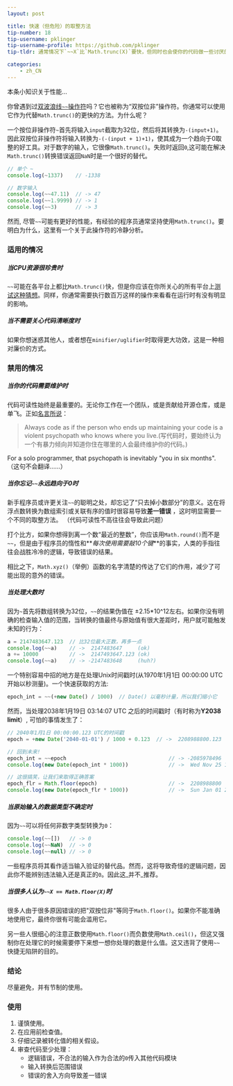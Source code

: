 ```yaml
---
layout: post

title: 快速（但危险）的取整方法
tip-number: 18
tip-username: pklinger
tip-username-profile: https://github.com/pklinger
tip-tldr: 通常情况下`~~X`比`Math.trunc(X)`要快，但同时也会使你的代码做一些讨厌的事情。

categories:
    - zh_CN
---
```


本条小知识关于性能...

你曾遇到过[双波浪线`~~`操作符](http://stackoverflow.com/questions/5971645/what-is-the-double-tilde-operator-in-javascript)吗？它也被称为“双按位非”操作符。你通常可以使用它作为代替`Math.trunc()`的更快的方法。为什么呢？

一个按位非操作符`~`首先将输入`input`截取为32位，然后将其转换为`-(input+1)`。因此双按位非操作符将输入转换为`-(-(input + 1)+1)`，使其成为一个趋向于0取整的好工具。对于数字的输入，它很像`Math.trunc()`。失败时返回`0`,这可能在解决`Math.trunc()`转换错误返回`NaN`时是一个很好的替代。

```js
// 单个 ~
console.log(~1337)    // -1338

// 数字输入
console.log(~~47.11)  // -> 47
console.log(~~1.9999) // -> 1
console.log(~~3)      // -> 3
```

然而, 尽管`~~`可能有更好的性能，有经验的程序员通常坚持使用`Math.trunc()`。要明白为什么，这里有一个关于此操作符的冷静分析。

### 适用的情况

##### 当CPU资源很珍贵时
`~~`可能在各平台上都比`Math.trunc()`快，但是你应该在你所关心的所有平台上[测试这种猜想](https://jsperf.com/jsfvsbitnot/10)。同样，你通常需要执行数百万这样的操作来看看在运行时有没有明显的影响。

##### 当不需要关心代码清晰度时
如果你想迷惑其他人，或者想在`minifier/uglifier`时取得更大功效，这是一种相对廉价的方式。

### 禁用的情况

##### 当你的代码需要维护时
代码可读性始终是最重要的。无论你工作在一个团队，或是贡献给开源仓库，或是单飞。正如[名言所说](http://c2.com/cgi/wiki?CodeForTheMaintainer)：
> Always code as if the person who ends up maintaining your code is a violent psychopath who knows where you live.(写代码时，要始终认为一个有暴力倾向并知道你住在哪里的人会最终维护你的代码。)

For a solo programmer, that psychopath is inevitably "you in six months".（这句不会翻译……）

##### 当你忘记`~~`永远趋向于0时
新手程序员或许更关注`~~`的聪明之处，却忘记了“只去掉小数部分”的意义。这在将浮点数转换为数组索引或关联有序的值时很容易导致**差一错误** ，这时明显需要一个不同的取整方法。 （代码可读性不高往往会导致此问题）

打个比方，如果你想得到离一个数“最近的整数”，你应该用`Math.round()`而不是`~~`，但是由于程序员的惰性和**_每次使用需要敲10个键_**的事实，人类的手指往往会战胜冷冷的逻辑，导致错误的结果。

相比之下，`Math.xyz()`（举例）函数的名字清楚的传达了它们的作用，减少了可能出现的意外的错误。

##### 当处理大数时
因为`~`首先将数组转换为32位，`~~`的结果伪值在 &plusmn;2.15*10^12左右。如果你没有明确的检查输入值的范围，当转换的值最终与原始值有很大差距时，用户就可能触发未知的行为：

```js
a = 2147483647.123  // 比32位最大正数，再多一点
console.log(~~a)    // ->  2147483647     (ok)
a += 10000          // ->  2147493647.123 (ok)
console.log(~~a)    // -> -2147483648     (huh?)
```

一个特别容易中招的地方是在处理Unix时间戳时(从1970年1月1日 00:00:00 UTC开始以秒测量)。一个快速获取的方法:

```js
epoch_int = ~~(+new Date() / 1000)  // Date() 以毫秒计量，所以我们缩小它
```

然而，当处理2038年1月19日 03:14:07 UTC 之后的时间戳时（有时称为**Y2038 limit**）, 可怕的事情发生了：

```js
// 2040年1月1日 00:00:00.123 UTC的时间戳
epoch = +new Date('2040-01-01') / 1000 + 0.123  // ->  2208988800.123

// 回到未来!
epoch_int = ~~epoch                                 // -> -2085978496
console.log(new Date(epoch_int * 1000))             // ->  Wed Nov 25 1903 17:31:44 UTC

// 这很搞笑，让我们来取得正确答案
epoch_flr = Math.floor(epoch)                       // ->  2208988800
console.log(new Date(epoch_flr * 1000))             // ->  Sun Jan 01 2040 00:00:00 UTC
```

##### 当原始输入的数据类型不确定时
因为`~~`可以将任何非数字类型转换为`0`：

```js
console.log(~~[])   // -> 0
console.log(~~NaN)  // -> 0
console.log(~~null) // -> 0
```

一些程序员将其看作适当输入验证的替代品。然而，这将导致奇怪的逻辑问题，因此你不能辨别违法输入还是真正的`0`。因此这_并不_推荐。

##### 当很多人认为`~~X == Math.floor(X)`时
很多人由于很多原因错误的把"双按位非"等同于`Math.floor()`。如果你不能准确地使用它，最终你很有可能会滥用它。

另一些人很细心的注意正数使用`Math.floor()`而负数使用`Math.ceil()`，但这又强制你在处理它的时候需要停下来想一想你处理的数是什么值。这又违背了使用`~~`快捷无陷阱的目的。

### 结论
尽量避免，并有节制的使用。

### 使用
1. 谨慎使用。
2. 在应用前检查值。
3. 仔细记录被转化值的相关假设。
4. 审查代码至少处理：
   * 逻辑错误，不合法的输入作为合法的`0`传入其他代码模块
   * 输入转换后范围错误
   * 错误的舍入方向导致差一错误

